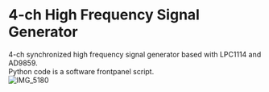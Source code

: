 # 4-ch High Frequency Signal Generator

4-ch synchronized high frequency signal generator based with LPC1114 and AD9859.<br>
Python code is a software frontpanel script.<br>
![IMG_5180](https://github.com/ghz-ws/LPC1114-4chSG-AD9859/assets/52226620/6d95b0d6-a8c0-4792-849c-c3ce579b8845)

